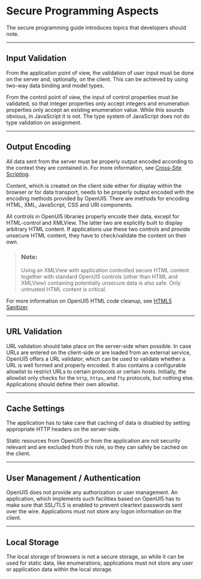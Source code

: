 <!-- loio91f3c4016f4d1014b6dd926db0e91070 -->

# Secure Programming Aspects

The secure programming guide introduces topics that developers should note.

***

<a name="loio91f3c4016f4d1014b6dd926db0e91070__section_0272193CE8834F04B077ABFD272B4E78"/>

## Input Validation

From the application point of view, the validation of user input must be done on the server and, optionally, on the client. This can be achieved by using two-way data binding and model types.

From the control point of view, the input of control properties must be validated, so that integer properties only accept integers and enumeration properties only accept an existing enumeration value. While this sounds obvious, in JavaScript it is not. The type system of JavaScript does not do type validation on assignment.

***

<a name="loio91f3c4016f4d1014b6dd926db0e91070__section_ACC446022F8C4401A548DF60B98C25C2"/>

## Output Encoding

All data sent from the server must be properly output encoded according to the context they are contained in. For more information, see [Cross-Site Scripting](cross-site-scripting-91f0bd3.md).

Content, which is created on the client side either for display within the browser or for data transport, needs to be properly output encoded with the encoding methods provided by OpenUI5. There are methods for encoding HTML, XML, JavaScript, CSS and URI components.

All controls in OpenUI5 libraries properly encode their data, except for HTML-control and XMLView. The latter two are explicitly built to display arbitrary HTML content. If applications use these two controls and provide unsecure HTML content, they have to check/validate the content on their own.

> ### Note:  
> Using an XMLView with application controlled secure HTML content together with standard OpenUI5 controls \(other than HTML and XMLView\) containing potentially unsecure data is also safe. Only untrusted HTML content is critical.

For more information on OpenUI5 HTML code cleanup, see [HTML5 Sanitizer](cross-site-scripting-91f0bd3.md#loio91f0bd316f4d1014b6dd926db0e91070__section_fdr_tzl_xcb).

***

<a name="loio91f3c4016f4d1014b6dd926db0e91070__section_9DBB8FAC798E48829FAC407FD9A47D9E"/>

## URL Validation

URL validation should take place on the server-side when possible. In case URLs are entered on the client-side or are loaded from an external service, OpenUI5 offers a URL validator, which can be used to validate whether a URL is well formed and properly encoded. It also contains a configurable allowlist to restrict URLs to certain protocols or certain hosts. Initially, the allowlist only checks for the `http`, `https`, and `ftp` protocols, but nothing else. Applications should define their own allowlist.

***

<a name="loio91f3c4016f4d1014b6dd926db0e91070__section_EEC726E351C54D799F6479B24A685E80"/>

## Cache Settings

The application has to take care that caching of data is disabled by setting appropriate HTTP headers on the server-side.

Static resources from OpenUI5 or from the application are not security relevant and are excluded from this rule, so they can safely be cached on the client.

***

<a name="loio91f3c4016f4d1014b6dd926db0e91070__section_A2E00DC0967241E89AF9B3E54CF7FDF3"/>

## User Management / Authentication

OpenUI5 does not provide any authorization or user management. An application, which implements such facilities based on OpenUI5 has to make sure that SSL/TLS is enabled to prevent cleartext passwords sent over the wire. Applications must not store any logon information on the client.

***

<a name="loio91f3c4016f4d1014b6dd926db0e91070__section_6ABD0CE1F88C4767A82E92D7295274C3"/>

## Local Storage

The local storage of browsers is not a secure storage, so while it can be used for static data, like enumerations, applications must not store any user or application data within the local storage.

